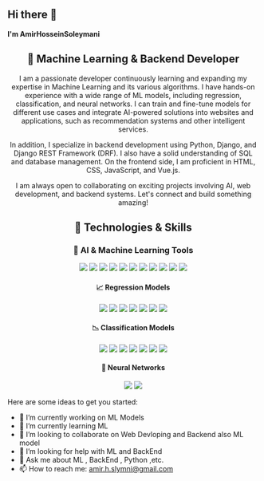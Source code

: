 ## Hi there 👋


**I'm AmirHosseinSoleymani** 
<h2 align="center">🚀 Machine Learning & Backend Developer</h2>

<p align="center">
  I am a passionate developer continuously learning and expanding my expertise in Machine Learning and its various algorithms. I have hands-on experience with a wide range of ML models, including regression, classification, and neural networks. I can train and fine-tune models for different use cases and integrate AI-powered solutions into websites and applications, such as recommendation systems and other intelligent services.
</p>

<p align="center">
  In addition, I specialize in backend development using Python, Django, and Django REST Framework (DRF). I also have a solid understanding of SQL and database management. On the frontend side, I am proficient in HTML, CSS, JavaScript, and Vue.js.
</p>

<p align="center">
  I am always open to collaborating on exciting projects involving AI, web development, and backend systems. Let's connect and build something amazing!
</p>

<h2 align="center">🚀 Technologies & Skills</h2>

<h3 align="center">🧠 AI & Machine Learning Tools</h3>
<p align="center">
  <img src="https://img.shields.io/badge/Python-3776AB?style=for-the-badge&logo=python&logoColor=white" />
  <img src="https://img.shields.io/badge/Jupyter-F37626?style=for-the-badge&logo=jupyter&logoColor=white" />
  <img src="https://img.shields.io/badge/Streamlit-FF4B4B?style=for-the-badge&logo=streamlit&logoColor=white" />
  <img src="https://img.shields.io/badge/TensorFlow-FF6F00?style=for-the-badge&logo=tensorflow&logoColor=white" />
<!--   <img src="https://img.shields.io/badge/PyTorch-EE4C2C?style=for-the-badge&logo=pytorch&logoColor=white" /> -->
  <img src="https://img.shields.io/badge/HuggingFace-FF5C8D?style=for-the-badge&logo=huggingface&logoColor=white" />
  <img src="https://img.shields.io/badge/TQMZ-5C6BC0?style=for-the-badge&logo=tqmz&logoColor=white" />
  <img src="https://img.shields.io/badge/PyCaret-00B5E2?style=for-the-badge&logo=pycaret&logoColor=white" />
  <img src="https://img.shields.io/badge/Keras-D00000?style=for-the-badge&logo=keras&logoColor=white" />
  <img src="https://img.shields.io/badge/Scikitlearn-F7931E?style=for-the-badge&logo=scikitlearn&logoColor=white" />
<!--   <img src="https://img.shields.io/badge/LightGBM-1C5C24?style=for-the-badge&logo=lightgbm&logoColor=white" /> -->
<!--   <img src="https://img.shields.io/badge/OpenCV-5C3EE8?style=for-the-badge&logo=opencv&logoColor=white" /> -->
<!--   <img src="https://img.shields.io/badge/spaCy-1F6F71?style=for-the-badge&logo=spacy&logoColor=white" /> -->
<!--   <img src="https://img.shields.io/badge/NVIDIA%20CUDA-76B900?style=for-the-badge&logo=nvidia&logoColor=white" /> -->
<!--   <img src="https://img.shields.io/badge/MLflow-2076D4?style=for-the-badge&logo=mlflow&logoColor=white" /> -->
  <img src="https://img.shields.io/badge/Google%20Colab-F9AB00?style=for-the-badge&logo=googlecolab&logoColor=white" />
  <img src="https://img.shields.io/badge/AutoML-FF6F00?style=for-the-badge&logo=automl&logoColor=white" />
</p>

<h4 align="center">📈 Regression Models</h4>
<p align="center">
  <img src="https://img.shields.io/badge/Linear%20Regression-0000FF?style=for-the-badge&logo=python&logoColor=white" />
  <img src="https://img.shields.io/badge/Logistic%20Regression-00FF00?style=for-the-badge&logo=python&logoColor=white" />
<!--   <img src="https://img.shields.io/badge/Support%20Vector%20Regression-008080?style=for-the-badge&logo=python&logoColor=white" /> -->
  <img src="https://img.shields.io/badge/Decision%20Tree%20Regression-FF6347?style=for-the-badge&logo=python&logoColor=white" />
  <img src="https://img.shields.io/badge/Ridge%20Regression-FF0000?style=for-the-badge&logo=python&logoColor=white" />
  <img src="https://img.shields.io/badge/Lasso%20Regression-DAA520?style=for-the-badge&logo=python&logoColor=white" />
  <img src="https://img.shields.io/badge/XGBoost-3CB371?style=for-the-badge&logo=xgboost&logoColor=white" />
  <img src="https://img.shields.io/badge/CatBoost-00B8D9?style=for-the-badge&logo=catboost&logoColor=white" />
</p>

<h4 align="center">📉 Classification Models</h4>
<p align="center">
  <img src="https://img.shields.io/badge/Logistic%20Regression-00FF00?style=for-the-badge&logo=python&logoColor=white" />
  <img src="https://img.shields.io/badge/Decision%20Tree%20Classifier-FF6347?style=for-the-badge&logo=python&logoColor=white" />
  <img src="https://img.shields.io/badge/K%20Nearest%20Neighbors-0000FF?style=for-the-badge&logo=python&logoColor=white" />
  <img src="https://img.shields.io/badge/Random%20Forest%20Classifier-228B22?style=for-the-badge&logo=python&logoColor=white" />
<!--   <img src="https://img.shields.io/badge/SVM%20Classifier-6A5ACD?style=for-the-badge&logo=python&logoColor=white" /> -->
<!--   <img src="https://img.shields.io/badge/Naive%20Bayes-FFD700?style=for-the-badge&logo=python&logoColor=white" /> -->
  <img src="https://img.shields.io/badge/KMeans%20Classifier-F0E68C?style=for-the-badge&logo=python&logoColor=white" />
  <img src="https://img.shields.io/badge/XGBoost-3CB371?style=for-the-badge&logo=xgboost&logoColor=white" />
  <img src="https://img.shields.io/badge/CatBoost-00B8D9?style=for-the-badge&logo=catboost&logoColor=white" />
</p>

<h4 align="center">🔗 Neural Networks</h4>
<p align="center">
<!--   <img src="https://img.shields.io/badge/Neural%20Networks-663399?style=for-the-badge&logo=pytorch&logoColor=white" /> -->
  <img src="https://img.shields.io/badge/Neural%20Networks-FF6F00?style=for-the-badge&logo=tensorflow&logoColor=white" />
<!--   <img src="https://img.shields.io/badge/Deep%20Learning-4B0082?style=for-the-badge&logo=keras&logoColor=white" /> -->
  <img src="https://img.shields.io/badge/Convolutional%20Neural%20Networks-EE4C2C?style=for-the-badge&logo=pytorch&logoColor=white" />
</p>


<!-- <h3 align="center">🖥️ Web & Backend Development</h3>
<p align="center">
  <img src="https://cdn.jsdelivr.net/gh/devicons/devicon/icons/django/django-plain.svg" width="40" height="40"/>
  <img src="https://cdn.jsdelivr.net/gh/devicons/devicon/icons/mysql/mysql-original.svg" width="40" height="40"/>
  <img src="https://cdn.jsdelivr.net/gh/devicons/devicon/icons/javascript/javascript-original.svg" width="40" height="40"/>
  <img src="https://cdn.jsdelivr.net/gh/devicons/devicon/icons/vuejs/vuejs-original.svg" width="40" height="40"/>
  <img src="https://cdn.jsdelivr.net/gh/devicons/devicon/icons/bootstrap/bootstrap-original.svg" width="40" height="40"/>
  <img src="https://cdn.jsdelivr.net/gh/devicons/devicon/icons/html5/html5-original.svg" width="40" height="40"/>
  <img src="https://cdn.jsdelivr.net/gh/devicons/devicon/icons/css3/css3-original.svg" width="40" height="40"/>
</p>
-->
Here are some ideas to get you started:

- 🔭 I’m currently working on ML Models
- 🌱 I’m currently learning ML
- 👯 I’m looking to collaborate on Web Devloping and Backend also ML model
- 🤔 I’m looking for help with ML and BackEnd
- 💬 Ask me about ML , BackEnd , Python ,etc.
- 📫 How to reach me: amir.h.slymni@gmail.com

